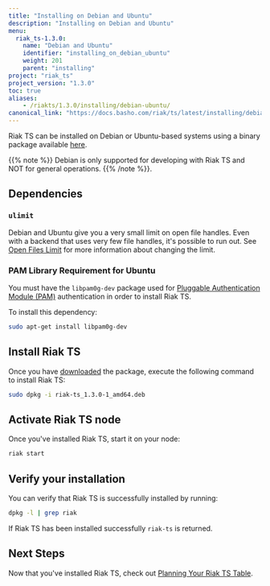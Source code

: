 ```yaml
---
title: "Installing on Debian and Ubuntu"
description: "Installing on Debian and Ubuntu"
menu:
  riak_ts-1.3.0:
    name: "Debian and Ubuntu"
    identifier: "installing_on_debian_ubuntu"
    weight: 201
    parent: "installing"
project: "riak_ts"
project_version: "1.3.0"
toc: true
aliases:
    - /riakts/1.3.0/installing/debian-ubuntu/
canonical_link: "https://docs.basho.com/riak/ts/latest/installing/debian-ubuntu"
---
```


[download]: ../../downloads/
[openfileslimit]: /riak/kv/2.1.4/using/performance/open-files-limit
[planning]: ../../using/planning
[security basics]: /riak/kv/2.1.4/using/security/basics


Riak TS can be installed on Debian or Ubuntu-based systems using a binary
package available [here][download].

{{% note %}}
Debian is only supported for developing with Riak TS and NOT for general operations.
{{% /note %}}.


## Dependencies

### `ulimit`

Debian and Ubuntu give you a very small limit on open file handles. Even with a
backend that uses very few file handles, it's possible to run out. See
[Open Files Limit][openfileslimit] for more information about changing the limit.


### PAM Library Requirement for Ubuntu

You must have the `libpam0g-dev` package used for [Pluggable Authentication Module (PAM)][security basics] authentication in order to install Riak TS.

To install this dependency:

```bash
sudo apt-get install libpam0g-dev
```


## Install Riak TS

Once you have [downloaded][download] the package, execute the following command to install Riak TS:

```bash
sudo dpkg -i riak-ts_1.3.0-1_amd64.deb
```


## Activate Riak TS node

Once you've installed Riak TS, start it on your node:

```bash
riak start
```


## Verify your installation

You can verify that Riak TS is successfully installed by running: 

```bash
dpkg -l | grep riak
```

If Riak TS has been installed successfully `riak-ts` is returned.


## Next Steps

Now that you've installed Riak TS, check out [Planning Your Riak TS Table][planning].